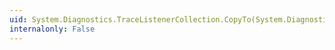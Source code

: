 ```yaml
---
uid: System.Diagnostics.TraceListenerCollection.CopyTo(System.Diagnostics.TraceListener[],System.Int32)
internalonly: False
---
```

